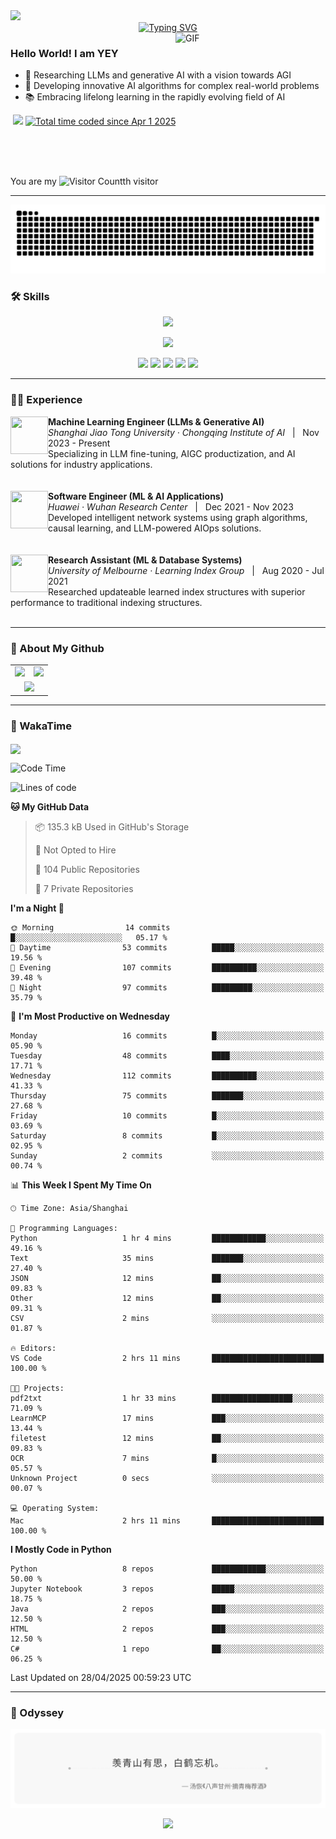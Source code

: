 <img src="http://andy-blog.oss-cn-beijing.aliyuncs.com/2025-04-01-Bottom_up.svg">

<div align="center">
  <!-- dynamic typing effect 动态打字效果 -->
  <div>
    <a href="https://yey.world/">
      <img src="https://readme-typing-svg.herokuapp.com?font=Fira+Code&duration=4000&pause=1000&color=58A6FF&width=435&lines=print(%22Hello%2C+World%22);穿越逆境，抵达繁星。&center=true" alt="Typing SVG" />
    </a>
  </div>
</div>

<a href="https://cdn-images-1.medium.com/v2/resize:fit:720/0*41inHKnPhGb04HsO.gif">
  <img align="right"  alt="GIF" src="https://cdn-images-1.medium.com/v2/resize:fit:720/0*41inHKnPhGb04HsO.gif" width="240"/>
</a>

### Hello World! I am <b>YEY<a target="_blank" href="javascript:;"></a></b>

- 🧠 Researching LLMs and generative AI with a vision towards AGI
- 🔬 Developing innovative AI algorithms for complex real-world problems
- 📚 Embracing lifelong learning in the rapidly evolving field of AI

<p align="left">
<a href="https://yey.world">
    <img src="https://img.shields.io/badge/YEY Blog-96.0K_Views-E65A65.svg?logo=google-analytics&logoColor=white" alt="" title="YEY Blog" /></a>
<a href="https://github.com/YEY11"><img src="https://komarev.com/ghpvc/?username=YEY11&abbreviated=true&color=f59e0b" /></a>
<a href="https://wakatime.com/@8e1088c8-85c7-4b24-abde-dc6f9fd0a008"><img src="https://wakatime.com/badge/user/8e1088c8-85c7-4b24-abde-dc6f9fd0a008.svg" alt="Total time coded since Apr 1 2025" /></a>
</p>
<br/>
<br/>
<br/>

You are my ![Visitor Count](https://profile-counter.glitch.me/YEY11/count.svg)th visitor

---

<!-- GitHub 贪吃蛇动画 -->
<picture>
  <source
    media="(prefers-color-scheme: dark)"
    srcset="https://raw.githubusercontent.com/YEY11/YEY11/output/github-snake-dark.svg"
  />
  <source
    media="(prefers-color-scheme: light)"
    srcset="https://raw.githubusercontent.com/YEY11/YEY11/output/github-snake.svg"
  />
  <img
    alt="github contribution grid snake animation"
    src="https://raw.githubusercontent.com/YEY11/YEY11/output/github-snake.svg"
  />
</picture>

### 🛠️ Skills

<p align="center">
  <a href="https://skillicons.dev">
    <!-- 编程语言和框架 -->
    <img src="https://skillicons.dev/icons?i=python,java,r,matlab,pytorch,fastapi,mysql,git" />
  </a>
</p>
<p align="center">
  <a href="https://skillicons.dev">
    <!-- 工具、平台和基础设施 -->
    <img src="https://skillicons.dev/icons?i=docker,kubernetes,linux,nginx,bash,vim,vscode,markdown" />
  </a>
</p>

<!-- https://github.com/badges/shields -->
<p align="center">
<a href="https://github.com/YEY11"><img src="https://img.shields.io/badge/GitHub-YEY-8b5cf6?logo=github&logoColor=white" /></a>
<a href="https://yey.world"><img src="https://img.shields.io/badge/Blog-YEY_Blog-EC9E27?logo=bloglovin&logoColor=white" /></a>
<a href="https://www.linkedin.com/in/yey11/"><img src="https://img.shields.io/badge/LinkedIn-YEY-0B66C2?logo=inspire&logoColor=white" /></a>
<a href="https://yey11.github.io/YEY11/wechat.html" target="_blank"><img src="https://img.shields.io/badge/WeChat-YEY-02C161?logo=wechat&logoColor=white" /></a>
<a href="mailto:yangye0329@outlook.com"><img src="https://img.shields.io/badge/Email-yangye0329@outlook.com-f43f5e?logo=gmail&logoColor=white" /></a>
</p>

---

### 🧑‍💻 Experience

<div>
  <img align="left" width="60" height="60" src="http://andy-blog.oss-cn-beijing.aliyuncs.com/2025-04-01-SJTU_emblem.svg"/>
  <div>
    <strong>Machine Learning Engineer (LLMs & Generative AI)</strong><br/>
    <em>Shanghai Jiao Tong University · Chongqing Institute of AI</em> &nbsp;&nbsp;|&nbsp;&nbsp; Nov 2023 - Present<br/>
    Specializing in LLM fine-tuning, AIGC productization, and AI solutions for industry applications.
  </div>
</div>

<br clear="left"/>
<br/>

<div>
  <img align="left" width="60" height="60" src="http://andy-blog.oss-cn-beijing.aliyuncs.com/2025-04-01-192402.png"/>
  <div>
    <strong>Software Engineer (ML & AI Applications)</strong><br/>
    <em>Huawei · Wuhan Research Center</em> &nbsp;&nbsp;|&nbsp;&nbsp; Dec 2021 - Nov 2023<br/>
    Developed intelligent network systems using graph algorithms, causal learning, and LLM-powered AIOps solutions.
  </div>
</div>

<br clear="left"/>
<br/>

<div>
  <img align="left" width="60" height="60" src="http://andy-blog.oss-cn-beijing.aliyuncs.com/2025-04-02-The_University_of_Melbourne_Logo.png"/>
  <div>
    <strong>Research Assistant (ML & Database Systems)</strong><br/>
    <em>University of Melbourne · Learning Index Group</em> &nbsp;&nbsp;|&nbsp;&nbsp; Aug 2020 - Jul 2021<br/>
    Researched updateable learned index structures with superior performance to traditional indexing structures.
  </div>
</div>

<br clear="left"/>

---

### 👾 About My Github

<div align="center">
  <table style="width:100%;">
    <tr>
      <!-- 第一个图片 -->
      <td align="center">
        <img height='200' src="https://github-readme-stats.vercel.app/api?username=YEY11&show_icons=true" />
      </td>
      <!-- 第二个图片 -->
      <td align="center">
        <img height='200' src="https://github-readme-stats.vercel.app/api/top-langs/?username=YEY11&layout=compact" />
      </td>
    </tr>
    <!-- 第三个图片 -->
    <tr>
      <td colspan="2" align="center">
        <img height="220" src="https://github-readme-activity-graph.vercel.app/graph?username=YEY11&theme=github-compact&hide_border=true&area=true" />
      </td>
    </tr>
  </table>
</div>

---

### 🚀 WakaTime

<img align="center" src="https://github-readme-stats.vercel.app/api/wakatime?username=YEY11&theme=transparent&hide_border=true&layout=compact&langs_count=20&range=all_time"/>

<!--START_SECTION:waka-->
![Code Time](http://img.shields.io/badge/Code%20Time-28%20hrs%2045%20mins-blue)

![Lines of code](https://img.shields.io/badge/From%20Hello%20World%20I%27ve%20Written-2.6%20million%20lines%20of%20code-blue)

**🐱 My GitHub Data** 

> 📦 135.3 kB Used in GitHub's Storage 
 > 
> 🚫 Not Opted to Hire
 > 
> 📜 104 Public Repositories 
 > 
> 🔑 7 Private Repositories 
 > 
**I'm a Night 🦉** 

```text
🌞 Morning                14 commits          █░░░░░░░░░░░░░░░░░░░░░░░░   05.17 % 
🌆 Daytime                53 commits          █████░░░░░░░░░░░░░░░░░░░░   19.56 % 
🌃 Evening                107 commits         ██████████░░░░░░░░░░░░░░░   39.48 % 
🌙 Night                  97 commits          █████████░░░░░░░░░░░░░░░░   35.79 % 
```
📅 **I'm Most Productive on Wednesday** 

```text
Monday                   16 commits          █░░░░░░░░░░░░░░░░░░░░░░░░   05.90 % 
Tuesday                  48 commits          ████░░░░░░░░░░░░░░░░░░░░░   17.71 % 
Wednesday                112 commits         ██████████░░░░░░░░░░░░░░░   41.33 % 
Thursday                 75 commits          ███████░░░░░░░░░░░░░░░░░░   27.68 % 
Friday                   10 commits          █░░░░░░░░░░░░░░░░░░░░░░░░   03.69 % 
Saturday                 8 commits           █░░░░░░░░░░░░░░░░░░░░░░░░   02.95 % 
Sunday                   2 commits           ░░░░░░░░░░░░░░░░░░░░░░░░░   00.74 % 
```


📊 **This Week I Spent My Time On** 

```text
🕑︎ Time Zone: Asia/Shanghai

💬 Programming Languages: 
Python                   1 hr 4 mins         ████████████░░░░░░░░░░░░░   49.16 % 
Text                     35 mins             ███████░░░░░░░░░░░░░░░░░░   27.40 % 
JSON                     12 mins             ██░░░░░░░░░░░░░░░░░░░░░░░   09.83 % 
Other                    12 mins             ██░░░░░░░░░░░░░░░░░░░░░░░   09.31 % 
CSV                      2 mins              ░░░░░░░░░░░░░░░░░░░░░░░░░   01.87 % 

🔥 Editors: 
VS Code                  2 hrs 11 mins       █████████████████████████   100.00 % 

🐱‍💻 Projects: 
pdf2txt                  1 hr 33 mins        ██████████████████░░░░░░░   71.09 % 
LearnMCP                 17 mins             ███░░░░░░░░░░░░░░░░░░░░░░   13.44 % 
filetest                 12 mins             ██░░░░░░░░░░░░░░░░░░░░░░░   09.83 % 
OCR                      7 mins              █░░░░░░░░░░░░░░░░░░░░░░░░   05.57 % 
Unknown Project          0 secs              ░░░░░░░░░░░░░░░░░░░░░░░░░   00.07 % 

💻 Operating System: 
Mac                      2 hrs 11 mins       █████████████████████████   100.00 % 
```

**I Mostly Code in Python** 

```text
Python                   8 repos             ████████████░░░░░░░░░░░░░   50.00 % 
Jupyter Notebook         3 repos             █████░░░░░░░░░░░░░░░░░░░░   18.75 % 
Java                     2 repos             ███░░░░░░░░░░░░░░░░░░░░░░   12.50 % 
HTML                     2 repos             ███░░░░░░░░░░░░░░░░░░░░░░   12.50 % 
C#                       1 repo              ██░░░░░░░░░░░░░░░░░░░░░░░   06.25 % 
```




 Last Updated on 28/04/2025 00:59:23 UTC
<!--END_SECTION:waka-->

---

### 🌙 Odyssey

<p align="center">
  <img src=".github/quote.svg">
</p>

<p align="center">
<img src="https://capsule-render.vercel.app/api?type=waving&color=timeGradient&height=200&&section=footer&text=THE%20END!&fontSize=90&fontAlign=50&fontAlignY=70&desc=Hope%20your%20program%20is%20bug-free!&descAlign=50&descSize=30&descAlignY=40&animation=twinkling">
</p>
